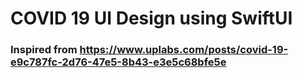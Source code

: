 # COVID 19 UI Design using SwiftUI
 
### Inspired from https://www.uplabs.com/posts/covid-19-e9c787fc-2d76-47e5-8b43-e3e5c68bfe5e
